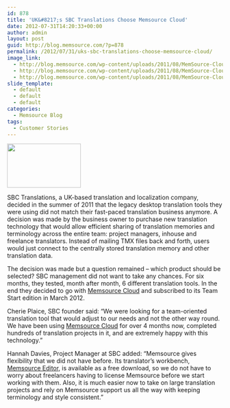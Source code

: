 ```yaml
---
id: 878
title: 'UK&#8217;s SBC Translations Choose Memsource Cloud'
date: 2012-07-31T14:20:33+00:00
author: admin
layout: post
guid: http://blog.memsource.com/?p=878
permalink: /2012/07/31/uks-sbc-translations-choose-memsource-cloud/
image_link:
  - http://blog.memsource.com/wp-content/uploads/2011/08/MemSource-Cloud.png
  - http://blog.memsource.com/wp-content/uploads/2011/08/MemSource-Cloud.png
  - http://blog.memsource.com/wp-content/uploads/2011/08/MemSource-Cloud.png
slide_template:
  - default
  - default
  - default
categories:
  - Memsource Blog
tags:
  - Customer Stories
---
```

<img class=" size-full wp-image-1047 alignleft" title="sbc-logo" src="/wp-content/uploads/2012/07/sbc-logo.gif" alt="" width="172" height="103" />

SBC Translations, a UK-based translation and localization company, decided in the summer of 2011 that the legacy desktop translation tools they were using did not match their fast-paced translation business anymore. A decision was made by the business owner to purchase new translation technology that would allow efficient sharing of translation memories and terminology across the entire team: project managers, inhouse and freelance translators.<!--more--> Instead of mailing TMX files back and forth, users would just connect to the centrally stored translation memory and other translation data.

The decision was made but a question remained &#8211; which product should be selected? SBC management did not want to take any chances. For six months, they tested, month after month, 6 different translation tools. In the end they decided to go with [Memsource Cloud](http://www.memsource.com/) and subscribed to its Team Start edition in March 2012.

Cherie Plaice, SBC founder said: &#8220;We were looking for a team-oriented translation tool that would adjust to our needs and not the other way round. We have been using [Memsource Cloud](http://www.memsource.com/) for over 4 months now, completed hundreds of translation projects in it, and are extremely happy with this technology.&#8221;

Hannah Davies, Project Manager at SBC added: &#8220;Memsource gives flexibility that we did not have before. Its translator&#8217;s workbench, [Memsource Editor](http://www.memsource.com/download), is available as a free download, so we do not have to worry about freelancers having to license Memsource before we start working with them. Also, it is much easier now to take on large translation projects and rely on Memsource support us all the way with keeping terminology and style consistent.&#8221;